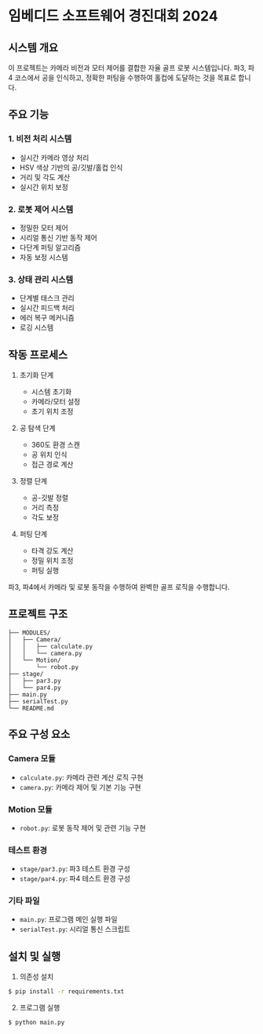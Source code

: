 # 임베디드 소프트웨어 경진대회 2024

## 시스템 개요

이 프로젝트는 카메라 비전과 모터 제어를 결합한 자율 골프 로봇 시스템입니다. 파3, 파4 코스에서 공을 인식하고, 정확한 퍼팅을 수행하여 홀컵에 도달하는 것을 목표로 합니다.

## 주요 기능

### 1. 비전 처리 시스템
- 실시간 카메라 영상 처리
- HSV 색상 기반의 공/깃발/홀컵 인식
- 거리 및 각도 계산
- 실시간 위치 보정

### 2. 로봇 제어 시스템
- 정밀한 모터 제어
- 시리얼 통신 기반 동작 제어
- 다단계 퍼팅 알고리즘
- 자동 보정 시스템

### 3. 상태 관리 시스템
- 단계별 태스크 관리
- 실시간 피드백 처리
- 에러 복구 메커니즘
- 로깅 시스템

## 작동 프로세스

1. 초기화 단계
   - 시스템 초기화
   - 카메라/모터 설정
   - 초기 위치 조정

2. 공 탐색 단계
   - 360도 환경 스캔
   - 공 위치 인식
   - 접근 경로 계산

3. 정렬 단계
   - 공-깃발 정렬
   - 거리 측정
   - 각도 보정

4. 퍼팅 단계
   - 타격 강도 계산
   - 정밀 위치 조정
   - 퍼팅 실행

파3, 파4에서 카메라 및 로봇 동작을 수행하여 완벽한 골프 로직을 수행합니다.

## 프로젝트 구조
```
├── MODULES/
│   ├── Camera/
│   │   ├── calculate.py
│   │   └── camera.py
│   └── Motion/
│       └── robot.py
├── stage/
│   ├── par3.py
│   └── par4.py
├── main.py
├── serialTest.py
└── README.md
```

## 주요 구성 요소

### Camera 모듈
- `calculate.py`: 카메라 관련 계산 로직 구현
- `camera.py`: 카메라 제어 및 기본 기능 구현

### Motion 모듈
- `robot.py`: 로봇 동작 제어 및 관련 기능 구현

### 테스트 환경
- `stage/par3.py`: 파3 테스트 환경 구성
- `stage/par4.py`: 파4 테스트 환경 구성

### 기타 파일
- `main.py`: 프로그램 메인 실행 파일
- `serialTest.py`: 시리얼 통신 스크립트

## 설치 및 실행

1. 의존성 설치
```bash
$ pip install -r requirements.txt
```

2. 프로그램 실행
```bash
$ python main.py
```